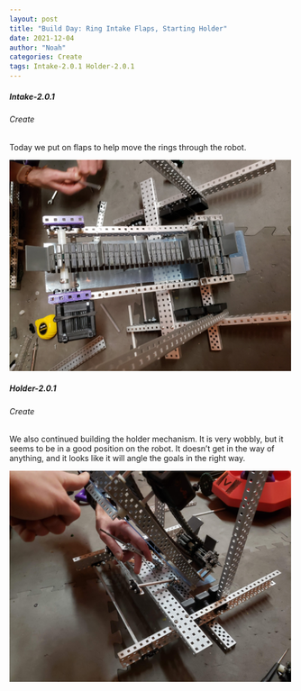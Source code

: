 ```yaml
---
layout: post
title: "Build Day: Ring Intake Flaps, Starting Holder"
date: 2021-12-04
author: "Noah"
categories: Create
tags: Intake-2.0.1 Holder-2.0.1
---
```

##### Intake-2.0.1
###### Create

Today we put on flaps to help move the rings through the robot.

<img class="responsive-img" width="500" src="/assets/pics/Photos-001/20211204_181221.jpg">

##### Holder-2.0.1
###### Create

We also continued building the holder mechanism. It is very wobbly, but it seems to be in a good position on the robot. It doesn’t get in the way of anything, and it looks like it will angle the goals in the right way.

<img class="responsive-img" width="500" src="/assets/pics/Photos-001/20211204_181142.jpg">
